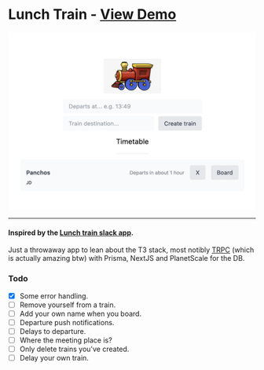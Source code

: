 # Lunch Train - [View Demo](lunch-train.vercel.app)

![alt text](screenshot.png "Lunch train screenshot")

-------

#### Inspired by the [Lunch train slack app](https://slack.com/apps/A1BES823B-lunch-train).

Just a throwaway app to lean about the T3 stack, most notibly [TRPC](https://trpc.io/) (which is actually amazing btw) with Prisma, NextJS and PlanetScale for the DB.

### Todo
- [x] Some error handling.
- [ ] Remove yourself from a train.
- [ ] Add your own name when you board.
- [ ] Departure push notifications.
- [ ] Delays to departure.
- [ ] Where the meeting place is?
- [ ] Only delete trains you've created.
- [ ] Delay your own train.